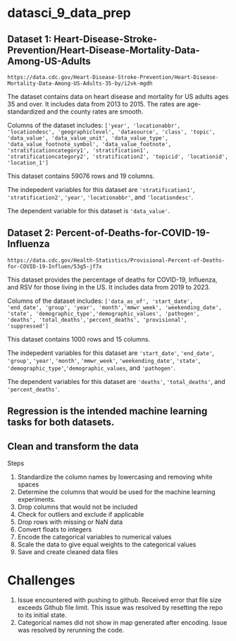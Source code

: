 # datasci_9_data_prep

## Dataset 1: Heart-Disease-Stroke-Prevention/Heart-Disease-Mortality-Data-Among-US-Adults
`https://data.cdc.gov/Heart-Disease-Stroke-Prevention/Heart-Disease-Mortality-Data-Among-US-Adults-35-by/i2vk-mgdh`

The dataset contains data on heart disease and mortality for US adults ages 35 and over. It includes data from 2013 to 2015. The rates are age-standardized and the county rates are smooth. 

Columns of the dataset includes: `['year', 'locationabbr', 'locationdesc', 'geographiclevel', 'datasource', 'class', 'topic', 'data_value', 'data_value_unit', 'data_value_type', 'data_value_footnote_symbol', 'data_value_footnote', 'stratificationcategory1', 'stratification1', 'stratificationcategory2', 'stratification2', 'topicid', 'locationid', 'location_1']` 

This dataset contains 59076 rows and 19 columns. 

The indepedent variables for this dataset are `'stratification1'`, `'stratification2'`, `'year'`, `'locationabbr'`, and `'locationdesc'`. 

The dependent variable for this dataset is `'data_value'`.


## Dataset 2: Percent-of-Deaths-for-COVID-19-Influenza
`https://data.cdc.gov/Health-Statistics/Provisional-Percent-of-Deaths-for-COVID-19-Influen/53g5-jf7x`

This dataset provides the percentage of deaths for COVID-19, Influenza, and RSV for those living in the US. It includes data from 2019 to 2023.

Columns of the dataset includes: `['data_as_of', 'start_date', 'end_date', 'group', 'year', 'month','mmwr_week', 'weekending_date', 'state', 'demographic_type','demographic_values', 'pathogen', 'deaths', 'total_deaths','percent_deaths', 'provisional', 'suppressed']` 

This dataset contains 1000 rows and 15 columns. 

The indepedent variables for this dataset are `'start_date'`, `'end_date'`, `'group'`, `'year'`, `'month'`, `'mmwr_week'`, `'weekending_date'`, `'state'`, `'demographic_type'`,`'demographic_values`, and `'pathogen'`. 

The dependent variables for this dataset are `'deaths'`, `'total_deaths'`, and `'percent_deaths'`.


## Regression is the intended machine learning tasks for both datasets.

## Clean and transform the data
Steps
1. Standardize the column names by lowercasing and removing white spaces
2. Determine the columns that would be used for the machine learning experiments.
3. Drop columns that would not be included
4. Check for outliers and exclude if applicable
5. Drop rows with missing or NaN data
6. Convert floats to integers
7. Encode the categorical variables to numerical values
8. Scale the data to give equal weights to the categorical values
9. Save and create cleaned data files


# Challenges
1. Issue encountered with pushing to github. Received error that file size exceeds Github file limit. This issue was resolved by resetting the repo to its initial state.
2. Categorical names did not show in map generated after encoding. Issue was resolved by rerunning the code.







